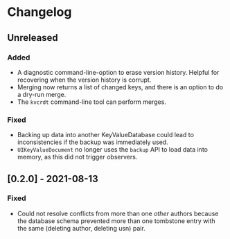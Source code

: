 # Changelog

## Unreleased

### Added

- A diagnostic command-line-option to erase version history. Helpful for recovering when the version history is corrupt.
- Merging now returns a list of changed keys, and there is an option to do a dry-run merge. 
- The `kvcrdt` command-line tool can perform merges.

### Fixed

- Backing up data into another KeyValueDatabase could lead to inconsistencies if the backup was immediately used.
- `UIKeyValueDocument` no longer uses the `backup` API to load data into memory, as this did not trigger observers.

## [0.2.0] - 2021-08-13

### Fixed

- Could not resolve conflicts from more than one *other* authors because the database schema prevented more than one tombstone entry with the same (deleting author, deleting usn) pair.